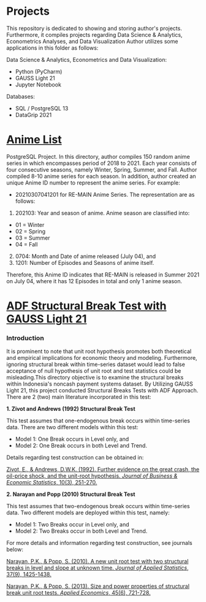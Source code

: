 # Projects
This repository is dedicated to showing and storing author's projects. 
Furthermore, it compiles projects regarding Data Science & Analytics, Econometrics Analyses, and Data Visualization
Author utilizes some applications in this folder as follows:

Data Science & Analytics, Econometrics and Data Visualization:
- Python (PyCharm)
- GAUSS Light 21
- Jupyter Notebook

Databases:
- SQL / PostgreSQL 13
- DataGrip 2021

# [Anime List](https://github.com/madisuryapr/Projects/tree/main/Anime%20List)
PostgreSQL Project. In this directory, author compiles 150 random anime series in which encompasses period of 2018 to 2021.
Each year consists of four consecutive seasons, namely Winter, Spring, Summer, and Fall. Author compiled 8-10 anime series for each season.
In addition, author created an unique Anime ID number to represent the anime series. For example:
-  20210307041201 for RE-MAIN Anime Series. The representation are as follows:
1. 202103: Year and season of anime. Anime season are classified into:
- 01 = Winter
- 02 = Spring
- 03 = Summer
- 04 = Fall

2. 0704: Month and Date of anime released (July 04), and
3. 1201: Number of Episodes and Seasons of anime itself.

Therefore, this Anime ID indicates that RE-MAIN is released in Summer 2021 on July 04, where it has 12 Episodes in total and only 1 anime season.

# [ADF Structural Break Test with GAUSS Light 21](https://github.com/madisuryapr/Projects/tree/main/ADF%20Structural%20Break%20Test%20with%20GAUSS%20Light%2021)

### Introduction
It is prominent to note that unit root hypothesis promotes both theoretical and empirical implications for economic theory and modeling. Furthermore, ignoring structural break within time-series dataset would lead to false acceptance of null hypothesis of unit root and test statistics could be misleading.This directory objective is to examine the structural breaks within Indonesia's noncash payment systems dataset. By Utilizing GAUSS Light 21, this project conducted Structural Breaks Tests with ADF Approach. There are 2 (two) main literature incorporated in this test:

**1. Zivot and Andrews (1992) Structural Break Test**

This test assumes that one-endogenous break occurs within time-series data. There are two different models within this test:
- Model 1: One Break occurs in Level only, and
- Model 2: One Break occurs in both Level and Trend.

Details regarding test construction can be obtained in:

[Zivot, E., & Andrews, D.W.K. (1992). Further evidence on the great crash, the oil-price shock, and the unit-root hypothesis. _Journal of Business & Economic Statistics_, 10(3), 251-270.](https://www.jstor.org/stable/1391541)

**2. Narayan and Popp (2010) Structural Break Test**

This test assumes that two-endogenous break occurs within time-series data. Two different models are deployed within this test, namely:
- Model 1: Two Breaks occur in Level only, and
- Model 2: Two Breaks occur in both Level and Trend.

For more details and information regarding test construction, see journals below:

[Narayan, P.K., & Popp, S. (2010). A new unit root test with two structural breaks in level and slope at unknown time. _Journal of Applied Statistics_, 37(9), 1425-1438.](https://www.tandfonline.com/doi/abs/10.1080/02664760903039883)

[Narayan, P.K., & Popp, S. (2013). Size and power properties of structural break unit root tests. _Applied Economics_, 45(6), 721-728.](https://www.tandfonline.com/doi/abs/10.1080/00036846.2011.610752)
